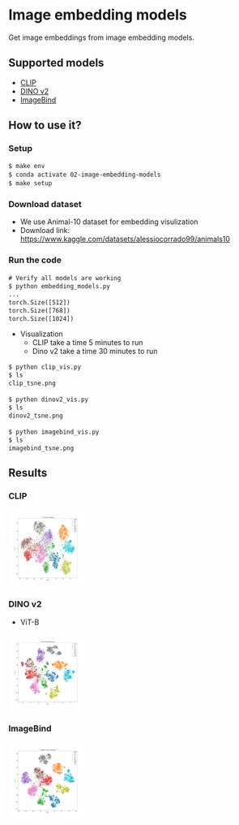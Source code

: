 # Image embedding models
Get image embeddings from image embedding models.

## Supported models
- [CLIP](https://github.com/openai/CLIP)
- [DINO v2](https://github.com/facebookresearch/dinov2)
- [ImageBind](https://github.com/facebookresearch/ImageBind)

## How to use it?
### Setup
```bash
$ make env
$ conda activate 02-image-embedding-models
$ make setup
```
### Download dataset
- We use Animal-10 dataset for embedding visulization
- Download link: https://www.kaggle.com/datasets/alessiocorrado99/animals10

### Run the code
```
# Verify all models are working
$ python embedding_models.py
...
torch.Size([512])
torch.Size([768])
torch.Size([1024])
```
- Visualization
    - CLIP take a time 5 minutes to run
    - Dino v2 take a time 30 minutes to run
```
$ python clip_vis.py
$ ls
clip_tsne.png

$ python dinov2_vis.py
$ ls
dinov2_tsne.png

$ python imagebind_vis.py
$ ls
imagebind_tsne.png
```

## Results
### CLIP
<img src = "output/clip_tsne.png" width="30%" height="30%">

### DINO v2
- ViT-B
<img src = "output/dinov2_tsne.png" width="30%" height="30%">

### ImageBind
<img src = "output/imagebind_tsne.png" width="30%" height="30%">

